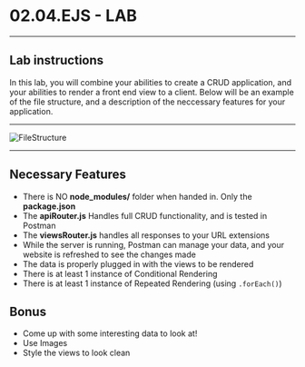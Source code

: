 # 02.04.EJS - LAB
***

## Lab instructions
In this lab, you will combine your abilities to create a CRUD application, and your abilities to render a front end view to a client. Below will be an example of the file structure, and a description of the neccessary features for your application.

***
![FileStructure](https://i.imgur.com/32UhSxu.png)
***

## Necessary Features

- There is NO **node_modules/** folder when handed in. Only the **package.json**
- The **apiRouter.js** Handles full CRUD functionality, and is tested in Postman
- The **viewsRouter.js** handles all responses to your URL extensions
- While the server is running, Postman can manage your data, and your website is refreshed to see the changes made
- The data is properly plugged in with the views to be rendered
- There is at least 1 instance of Conditional Rendering
- There is at least 1 instance of Repeated Rendering (using `.forEach()`)

## Bonus
- Come up with some interesting data to look at!
- Use Images
- Style the views to look clean